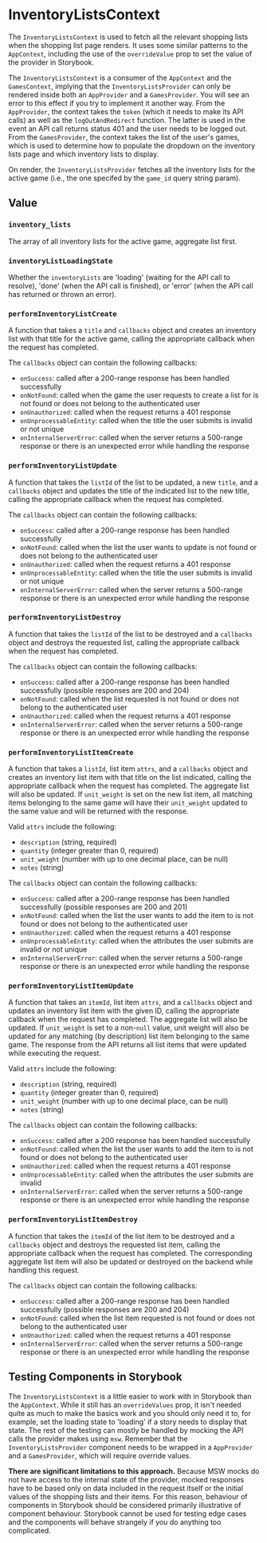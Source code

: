 # InventoryListsContext

The `InventoryListsContext` is used to fetch all the relevant shopping lists when the shopping list page renders. It uses some similar patterns to the `AppContext`, including the use of the `overrideValue` prop to set the value of the provider in Storybook.

The `InventoryListsContext` is a consumer of the `AppContext` and the `GamesContext`, implying that the `InventoryListsProvider` can only be rendered inside both an `AppProvider` and a `GamesProvider`. You will see an error to this effect if you try to implement it another way. From the `AppProvider`, the context takes the `token` (which it needs to make its API calls) as well as the `logOutAndRedirect` function. The latter is used in the event an API call returns status 401 and the user needs to be logged out. From the `GamesProvider`, the context takes the list of the user's games, which is used to determine how to populate the dropdown on the inventory lists page and which inventory lists to display.

On render, the `InventoryListsProvider` fetches all the inventory lists for the active game (i.e., the one specifed by the `game_id` query string param). 

## Value

### `inventory_lists`

The array of all inventory lists for the active game, aggregate list first.

### `inventoryListLoadingState`

Whether the `inventoryLists` are 'loading' (waiting for the API call to resolve), 'done' (when the API call is finished), or 'error' (when the API call has returned or thrown an error).

### `performInventoryListCreate`

A function that takes a `title` and `callbacks` object and creates an inventory list with that title for the active game, calling the appropriate callback when the request has completed.

The `callbacks` object can contain the following callbacks:

* `onSuccess`: called after a 200-range response has been handled successfully
* `onNotFound`: called when the game the user requests to create a list for is not found or does not belong to the authenticated user
* `onUnauthorized`: called when the request returns a 401 response
* `onUnprocessableEntity`: called when the title the user submits is invalid or not unique
* `onInternalServerError`: called when the server returns a 500-range response or there is an unexpected error while handling the response

### `performInventoryListUpdate`

A function that takes the `listId` of the list to be updated, a new `title`, and a `callbacks` object and updates the title of the indicated list to the new title, calling the appropriate callback when the request has completed.

The `callbacks` object can contain the following callbacks:

* `onSuccess`: called after a 200-range response has been handled successfully
* `onNotFound`: called when the list the user wants to update is not found or does not belong to the authenticated user
* `onUnauthorized`: called when the request returns a 401 response
* `onUnprocessableEntity`: called when the title the user submits is invalid or not unique
* `onInternalServerError`: called when the server returns a 500-range response or there is an unexpected error while handling the response

### `performInventoryListDestroy`

A function that takes the `listId` of the list to be destroyed and a `callbacks` object and destroys the requested list, calling the appropriate callback when the request has completed.

The `callbacks` object can contain the following callbacks:

* `onSuccess`: called after a 200-range response has been handled successfully (possible responses are 200 and 204)
* `onNotFound`: called when the list requested is not found or does not belong to the authenticated user
* `onUnauthorized`: called when the request returns a 401 response
* `onInternalServerError`: called when the server returns a 500-range response or there is an unexpected error while handling the response

### `performInventoryListItemCreate`

A function that takes a `listId`, list item `attrs`, and a `callbacks` object and creates an inventory list item with that title on the list indicated, calling the appropriate callback when the request has completed. The aggregate list will also be updated. If `unit_weight` is set on the new list item, all matching items belonging to the same game will have their `unit_weight` updated to the same value and will be returned with the response.

Valid `attrs` include the following:

* `description` (string, required)
* `quantity` (integer greater than 0, required)
* `unit_weight` (number with up to one decimal place, can be null)
* `notes` (string)

The `callbacks` object can contain the following callbacks:

* `onSuccess`: called after a 200-range response has been handled successfully (possible responses are 200 and 201)
* `onNotFound`: called when the list the user wants to add the item to is not found or does not belong to the authenticated user
* `onUnauthorized`: called when the request returns a 401 response
* `onUnprocessableEntity`: called when the attributes the user submits are invalid or not unique
* `onInternalServerError`: called when the server returns a 500-range response or there is an unexpected error while handling the response

### `performInventoryListItemUpdate`

A function that takes an `itemId`, list item `attrs`, and a `callbacks` object and updates an inventory list item with the given ID, calling the appropriate callback when the request has completed. The aggregate list will also be updated. If `unit_weight` is set to a non-`null` value, unit weight will also be updated for any matching (by description) list item belonging to the same game. The response from the API returns all list items that were updated while executing the request.

Valid `attrs` include the following:

* `description` (string, required)
* `quantity` (integer greater than 0, required)
* `unit_weight` (number with up to one decimal place, can be null)
* `notes` (string)

The `callbacks` object can contain the following callbacks:

* `onSuccess`: called after a 200 response has been handled successfully
* `onNotFound`: called when the list the user wants to add the item to is not found or does not belong to the authenticated user
* `onUnauthorized`: called when the request returns a 401 response
* `onUnprocessableEntity`: called when the attributes the user submits are invalid
* `onInternalServerError`: called when the server returns a 500-range response or there is an unexpected error while handling the response

### `performInventoryListItemDestroy`

A function that takes the `itemId` of the list item to be destroyed and a `callbacks` object and destroys the requested list item, calling the appropriate callback when the request has completed. The corresponding aggregate list item will also be updated or destroyed on the backend while handling this request.

The `callbacks` object can contain the following callbacks:

* `onSuccess`: called after a 200-range response has been handled successfully (possible responses are 200 and 204)
* `onNotFound`: called when the list item requested is not found or does not belong to the authenticated user
* `onUnauthorized`: called when the request returns a 401 response
* `onInternalServerError`: called when the server returns a 500-range response or there is an unexpected error while handling the response

## Testing Components in Storybook

The `InventoryListsContext` is a little easier to work with in Storybook than the `AppContext`. While it still has an `overrideValues` prop, it isn't needed quite as much to make the basics work and you should only need it to, for example, set the loading state to 'loading' if a story needs to display that state. The rest of the testing can mostly be handled by mocking the API calls the provider makes using `msw`. Remember that the `InventoryListsProvider` component needs to be wrapped in a `AppProvider` and a `GamesProvider`, which will require override values.

**There are significant limitations to this approach.** Because MSW mocks do not have access to the internal state of the provider, mocked responses have to be based only on data included in the request itself or the initial values of the shopping lists and their items. For this reason, behaviour of components in Storybook should be considered primarily illustrative of component behaviour. Storybook cannot be used for testing edge cases and the components will behave strangely if you do anything too complicated.
